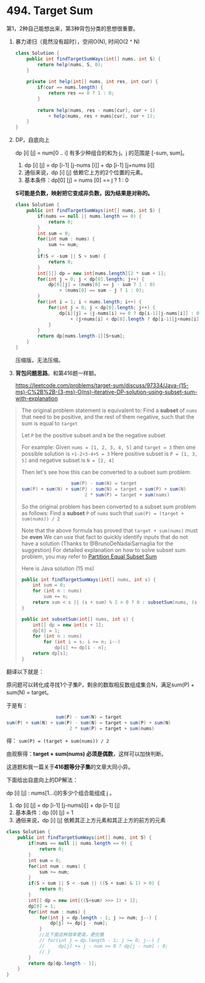 #  494. Target Sum

第1，2种自己能想出来，第3种背包分类的思想很重要。

1. 暴力递归（竟然没有超时），空间O(N), 时间O(2 ^ N)

   ```java
   class Solution {
       public int findTargetSumWays(int[] nums, int S) {
           return help(nums, S, 0);
       }
       
       private int help(int[] nums, int res, int cur) {
           if(cur == nums.length) {
               return res == 0 ? 1 : 0;
           }
           
           return help(nums, res - nums[cur], cur + 1) 
               + help(nums, res + nums[cur], cur + 1);
       }
   }
   ```

   

2. DP，自底向上

   dp [i] [j] = num[0 .. i] 有多少种组合的和为 j。j 的范围是 [-sum, sum]。

   1. dp [i] [j] = dp [i-1] [j-nums [i]] + dp [i-1] [j+nums [i]]
   2. 通俗来说，dp [i] [j] 依赖它上方的2个位置的元素。
   2. 基本条件：dp[0] [j] = nums [0] == j ? 1 : 0

   **S可能是负数，映射把它变成非负数，因为结果是对称的。**

   ```java
   class Solution {
       public int findTargetSumWays(int[] nums, int S) {
           if(nums == null || nums.length == 0) {
               return 0;
           }
           int sum = 0;
           for(int num : nums) {
               sum += num;
           }
           if(S < -sum || S > sum) {
               return 0;
           }
           int[][] dp = new int[nums.length][2 * sum + 1];
           for(int j = 0; j < dp[0].length; j++) {
               dp[0][j] = (nums[0] == j - sum ? 1 : 0) 
                   + (nums[0] == sum - j ? 1 : 0);
           }
           for(int i = 1; i < nums.length; i++) {
               for(int j = 0; j < dp[0].length; j++) {
                   dp[i][j] = (j-nums[i] >= 0 ? dp[i-1][j-nums[i]] : 0) 
                       + (j+nums[i] < dp[0].length ? dp[i-1][j+nums[i]] : 0);
               }
           }
           return dp[nums.length-1][S+sum];
       }
   }         
   ```

   压缩版，无法压缩。

   

3. **背包问题思路**。和第416题一样额。 

    https://leetcode.com/problems/target-sum/discuss/97334/Java-(15-ms)-C%2B%2B-(3-ms)-O(ns)-iterative-DP-solution-using-subset-sum-with-explanation 

   

> The original problem statement is equivalent to:
> Find a **subset** of `nums` that need to be positive, and the rest of them negative, such that the sum is equal to `target`
>
> Let `P` be the positive subset and `N` be the negative subset
>
> For example:
> Given `nums = [1, 2, 3, 4, 5]` and `target = 3` then one possible solution is `+1-2+3-4+5 = 3`
> Here positive subset is `P = [1, 3, 5]` and negative subset is `N = [2, 4]`
>
> Then let's see how this can be converted to a subset sum problem:
>
> ```java
>                   sum(P) - sum(N) = target
> sum(P) + sum(N) + sum(P) - sum(N) = target + sum(P) + sum(N)
>                        2 * sum(P) = target + sum(nums)
> ```
>
> So the original problem has been converted to a subset sum problem as follows:
> Find a **subset** `P` of `nums` such that `sum(P) = (target + sum(nums)) / 2`
>
> 
>
> Note that the above formula has proved that `target + sum(nums)` must be **even**
> We can use that fact to quickly identify inputs that do not have a solution (Thanks to @BrunoDeNadaiSarnaglia for the suggestion)
> For detailed explanation on how to solve subset sum problem, you may refer to [Partition Equal Subset Sum](https://leetcode.com/problems/partition-equal-subset-sum/)
>
> Here is Java solution (15 ms)
>
> ```java
> public int findTargetSumWays(int[] nums, int s) {
>     int sum = 0;
>     for (int n : nums)
>         sum += n;
>     return sum < s || (s + sum) % 2 > 0 ? 0 : subsetSum(nums, (s + sum) >>> 1); 
> }   
> 
> public int subsetSum(int[] nums, int s) {
>     int[] dp = new int[s + 1]; 
>     dp[0] = 1;
>     for (int n : nums)
>         for (int i = s; i >= n; i--)
>             dp[i] += dp[i - n]; 
>     return dp[s];
> }
> ```

翻译以下就是：

原问题可以转化成寻找1个子集P，剩余的数取相反数组成集合N，满足sum(P) + sum(N) = target。

于是有：

```java
                  sum(P) - sum(N) = target
sum(P) + sum(N) + sum(P) - sum(N) = target + sum(P) + sum(N)
                       2 * sum(P) = target + sum(nums)
```

得： `sum(P) = (target + sum(nums)) / 2`

由观察得：**target + sum(nums) 必须是偶数**，这样可以加快判断。

这道题和我一篇关于**416题等分子集**的文章大同小异。

下面给出自底向上的DP解法：

dp [i] [j] : nums[1...i]的多少个组合能组成 j 。

1. dp [i] [j] = dp [i-1] [j-nums[i]] + dp [i-1] [j]
2. 基本条件：dp [0] [j] = 1
3. 通俗来说，dp [i] [j] 依赖其正上方元素和其正上方的前方的元素

```java
class Solution {
    public int findTargetSumWays(int[] nums, int S) {
        if(nums == null || nums.length == 0) {
            return 0;
        }
        int sum = 0;
        for(int num : nums) {
            sum += num;
        }
        if(S > sum || S < -sum || ((S + sum) & 1) > 0) {
            return 0;
        }
        int[] dp = new int[((S+sum) >>> 1) + 1];
        dp[0] = 1;
        for(int num : nums) {
            for(int j = dp.length - 1; j >= num; j--) {
                dp[j] += dp[j - num];
            }
            //比下面这种效率更高，更优雅
            // for(int j = dp.length - 1; j >= 0; j--) {
            //     dp[j] += j - num >= 0 ? dp[j - num] : 0;
            // }
        }
        return dp[dp.length - 1];
    }
}           
```

